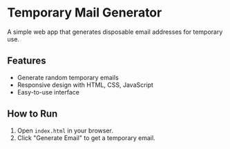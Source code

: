 # Temporary Mail Generator

A simple web app that generates disposable email addresses for temporary use.

## Features
- Generate random temporary emails
- Responsive design with HTML, CSS, JavaScript
- Easy-to-use interface

## How to Run
1. Open `index.html` in your browser.
2. Click "Generate Email" to get a temporary email.
